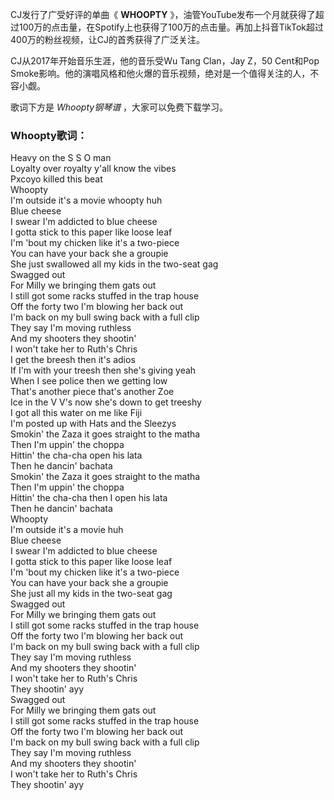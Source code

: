 

CJ发行了广受好评的单曲《 **WHOOPTY**
》，油管YouTube发布一个月就获得了超过100万的点击量，在Spotify上也获得了100万的点击量。再加上抖音TikTok超过400万的粉丝视频，让CJ的首秀获得了广泛关注。

CJ从2017年开始音乐生涯，他的音乐受Wu Tang Clan，Jay Z，50 Cent和Pop
Smoke影响。他的演唱风格和他火爆的音乐视频，绝对是一个值得关注的人，不容小觑。

歌词下方是 _Whoopty钢琴谱_ ，大家可以免费下载学习。

### Whoopty歌词：

Heavy on the S S O man  
Loyalty over royalty y'all know the vibes  
Pxcoyo killed this beat  
Whoopty  
I'm outside it's a movie whoopty huh  
Blue cheese  
I swear I'm addicted to blue cheese  
I gotta stick to this paper like loose leaf  
I'm 'bout my chicken like it's a two-piece  
You can have your back she a groupie  
She just swallowed all my kids in the two-seat gag  
Swagged out  
For Milly we bringing them gats out  
I still got some racks stuffed in the trap house  
Off the forty two I'm blowing her back out  
I'm back on my bull swing back with a full clip  
They say I'm moving ruthless  
And my shooters they shootin'  
I won't take her to Ruth's Chris  
I get the breesh then it's adios  
If I'm with your treesh then she's giving yeah  
When I see police then we getting low  
That's another piece that's another Zoe  
Ice in the V V's now she's down to get treeshy  
I got all this water on me like Fiji  
I'm posted up with Hats and the Sleezys  
Smokin' the Zaza it goes straight to the matha  
Then I'm uppin' the choppa  
Hittin' the cha-cha open his lata  
Then he dancin' bachata  
Smokin' the Zaza it goes straight to the matha  
Then I'm uppin' the choppa  
Hittin' the cha-cha then I open his lata  
Then he dancin' bachata  
Whoopty  
I'm outside it's a movie huh  
Blue cheese  
I swear I'm addicted to blue cheese  
I gotta stick to this paper like loose leaf  
I'm 'bout my chicken like it's a two-piece  
You can have your back she a groupie  
She just all my kids in the two-seat gag  
Swagged out  
For Milly we bringing them gats out  
I still got some racks stuffed in the trap house  
Off the forty two I'm blowing her back out  
I'm back on my bull swing back with a full clip  
They say I'm moving ruthless  
And my shooters they shootin'  
I won't take her to Ruth's Chris  
They shootin' ayy  
Swagged out  
For Milly we bringing them gats out  
I still got some racks stuffed in the trap house  
Off the forty two I'm blowing her back out  
I'm back on my bull swing back with a full clip  
They say I'm moving ruthless  
And my shooters they shootin'  
I won't take her to Ruth's Chris  
They shootin' ayy

